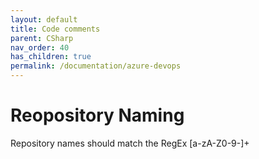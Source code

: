```yaml
---
layout: default
title: Code comments
parent: CSharp
nav_order: 40
has_children: true
permalink: /documentation/azure-devops
---
```


# Reopository Naming
Repository names should match the RegEx [a-zA-Z0-9\-]+